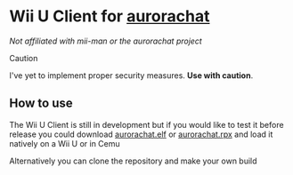# **Wii U Client for [aurorachat](https://github.com/mii-man/aurorachat)**
*Not affiliated with mii-man or the aurorachat project*

> [!CAUTION]
> I've yet to implement proper security measures. **Use with caution**.

## How to use
The Wii U Client is still in development but if you would like to test it before release you could download [aurorachat.elf](https://github.com/ItsFuntum/aurorachat-wiiu/raw/refs/heads/main/aurorachat.elf) or [aurorachat.rpx](https://github.com/ItsFuntum/aurorachat-wiiu/raw/refs/heads/main/aurorachat.rpx) and load it natively on a Wii U or in Cemu

Alternatively you can clone the repository and make your own build
